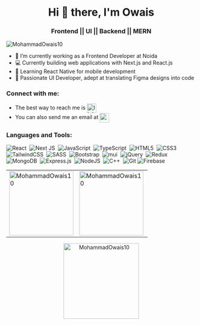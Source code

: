 <h1 align="center">Hi 👋 there, I'm Owais</h1>
<h3 align="center"> Frontend || UI || Backend || MERN</h3>

<p align="left"> <img src="https://komarev.com/ghpvc/?username=MohammadOwais10&label=Profile%20views&color=0e75b6&style=flat" alt="MohammadOwais10" /> </p>

- 💼 I’m currently working as a Frontend Developer at Noida
- 💻 Currently building web applications with Next.js and React.js
- 🌱 Learning React Native for mobile development
- 🎨 Passionate UI Developer, adept at translating Figma designs into code

<h3 align="left">Connect with me:</h3>

  - The best way to reach me is 
<a href="https://www.linkedin.com/in/mohammad-owais-555317201" target="blank"><img align="center" src="https://raw.githubusercontent.com/rahuldkjain/github-profile-readme-generator/master/src/images/icons/Social/linked-in-alt.svg" alt="linkedin.com/in/mohammad-owais-555317201" height="25" width="25" /></a>&nbsp;
 - You can also send me an email at
<a href="mailto:owais0945@gmail.com" target="blank" rel="noreferrer"><img align="center" src="https://cdn-icons-png.flaticon.com/512/281/281769.png" alt="mohammadowais10" height="25" width="25" /> </a>

</p>

<h3 align="left">Languages and Tools:</h3>
<p align="left"> 

![React](https://img.shields.io/badge/react-%2320232a.svg?style=for-the-badge&logo=react&logoColor=%2361DAFB)&nbsp;
![Next JS](https://img.shields.io/badge/Next-black?style=for-the-badge&logo=next.js&logoColor=white)&nbsp;
![JavaScript](https://img.shields.io/badge/javascript-%23323330.svg?style=for-the-badge&logo=javascript&logoColor=%23F7DF1E)&nbsp;
![TypeScript](https://img.shields.io/badge/typescript-%23007ACC.svg?style=for-the-badge&logo=typescript&logoColor=white)&nbsp;
![HTML5](https://img.shields.io/badge/html5-%23E34F26.svg?style=for-the-badge&logo=html5&logoColor=white)&nbsp;
![CSS3](https://img.shields.io/badge/css3-%231572B6.svg?style=for-the-badge&logo=css3&logoColor=white)&nbsp;
![TailwindCSS](https://img.shields.io/badge/tailwindcss-%2338B2AC.svg?style=for-the-badge&logo=tailwind-css&logoColor=white)&nbsp;
![SASS](https://img.shields.io/badge/SASS-hotpink.svg?style=for-the-badge&logo=SASS&logoColor=white)&nbsp;
![Bootstrap](https://img.shields.io/badge/bootstrap-%23563D7C.svg?style=for-the-badge&logo=bootstrap&logoColor=white)&nbsp;
![mui](https://img.shields.io/badge/Material--UI-0081CB?style=for-the-badge&logo=material-ui&logoColor=white)&nbsp;
![jQuery](https://img.shields.io/badge/jquery-%230769AD.svg?style=for-the-badge&logo=jquery&logoColor=white)&nbsp;
![Redux](https://img.shields.io/badge/redux-%23593d88.svg?style=for-the-badge&logo=redux&logoColor=white)&nbsp;
![MongoDB](https://img.shields.io/badge/MongoDB-%234ea94b.svg?style=for-the-badge&logo=mongodb&logoColor=white)&nbsp;
![Express.js](https://img.shields.io/badge/express.js-%23404d59.svg?style=for-the-badge&logo=express&logoColor=%2361DAFB)&nbsp;
![NodeJS](https://img.shields.io/badge/node.js-6DA55F?style=for-the-badge&logo=node.js&logoColor=white)&nbsp;
![C++](https://img.shields.io/badge/c++-%2300599C.svg?style=for-the-badge&logo=c%2B%2B&logoColor=white)&nbsp;
![Git](https://img.shields.io/badge/git-%23F05033.svg?style=for-the-badge&logo=git&logoColor=white)
![Firebase](https://img.shields.io/badge/Firebase-gold?style=for-the-badge&logo=Firebase&logoColor=white)&nbsp;

</p>

<!-- 
![Top Langs](https://github-readme-stats.vercel.app/api/top-langs/?username=MohammadOwais10&layout=compact&title_color=ebdbb2&bg_color=f9f5d7&text_color=333336&hide_border=true)
![Mohammad Owais's GitHub stats](https://github-profile-summary-cards.vercel.app/api/cards/stats?username=MohammadOwais10&theme=solarized)

[![GitHub Streak](https://streak-stats.demolab.com?user=MohammadOwais10&theme=gruvbox-light&hide_border=true&card_width=690)](https://git.io/streak-stats)
-->


<p align="center">
<table>
<tr>

  <td>
  <a href="https://github.com/MohammadOwais10"><img align="center" src="https://github-readme-stats.vercel.app/api?username=MohammadOwais10&theme=great-gatsby&show_icons=true&locale=en&hide_border=true" height="170rem" alt="MohammadOwais10" /></a> 
  </td>

  <td>
  <a href="https://github.com/MohammadOwais10"><img align="left" src="https://github-readme-stats.vercel.app/api/top-langs?username=MohammadOwais10&theme=great-gatsby&show_icons=true&locale=en&layout=compact&hide_border=true" height="170rem" alt="MohammadOwais10" /></a>
  </td>

</tr>
</table>
</p>

<p align="center">
<a href="https://github.com/MohammadOwais10"><img align="center" src="https://github-readme-streak-stats.herokuapp.com/?user=MohammadOwais10&theme=highcontrast&" height="200rem" alt="MohammadOwais10" /></a> 
</p>

